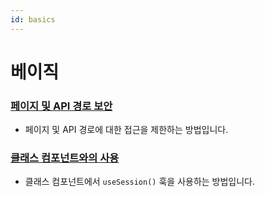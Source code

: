 ```yaml
---
id: basics
---
```

# 베이직

### [페이지 및 API 경로 보안](https://nextauth-ko.wsbox.pw/tutorials/securing-pages-and-api-routes)

- 페이지 및 API 경로에 대한 접근을 제한하는 방법입니다.

### [클래스 컴포넌트와의 사용](https://nextauth-ko.wsbox.pw/tutorials/usage-with-class-components)

- 클래스 컴포넌트에서 `useSession()` 훅을 사용하는 방법입니다.